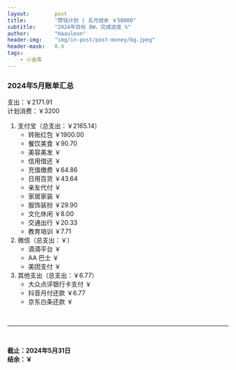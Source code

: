 ```yaml
---
layout:        post
title:         "攒钱计划 | 五月结余 ￥50000"
subtitle:      "2024年目标 8W，完成进度 %"
author:        "Haauleon"
header-img:    "img/in-post/post-money/bg.jpeg"
header-mask:   0.4
tags:
    - 小金库
---
```


### 2024年5月账单汇总             
支出：￥2171.91         
计划消费：￥3200        

1. 支付宝（总支出：￥2165.14）   
    - 转账红包 ￥1900.00   
    - 餐饮美食 ￥90.70    
    - 美容美发 ￥     
    - 信用借还 ￥    
    - 充值缴费 ￥64.86     
    - 日用百货 ￥43.64      
    - 亲友代付 ￥     
    - 家居家装 ￥    
    - 服饰装扮 ￥29.90    
    - 文化休闲 ￥8.00    
    - 交通出行 ￥20.33      
    - 教育培训 ￥7.71      
2. 微信（总支出：￥）      
    - 滴滴平台 ￥   
    - AA 巴士 ￥    
    - 美团支付 ￥       
3. 其他支出（总支出：￥6.77）     
    - 大众点评银行卡支付 ￥    
    - 抖音月付还款 ￥6.77    
    - 京东白条还款 ￥   

<br>

---

<br>

**截止：2024年5月31日**      
**结余：￥**        